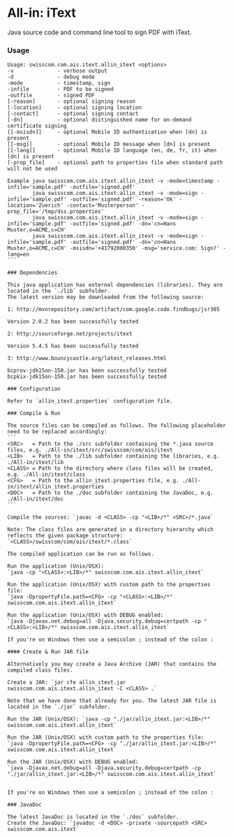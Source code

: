All-in: iText
============

Java source code and command line tool to sign PDF with iText.

### Usage

````
Usage: swisscom.com.ais.itext.allin_itext <options>
-v              - verbose output
-d              - debug mode
-mode           - timestamp, sign
-infile         - PDF to be signed
-outfile        - signed PDF
[-reason]       - optional signing reason
[-location]     - optional signing location
[-contact]      - optional signing contact
[-dn]           - optional distinguished name for on-demand certificate signing
[[-msisdn]]     - optional Mobile ID authentication when [dn] is present
[[-msg]]        - optional Mobile ID message when [dn] is present
[[-lang]]       - optional Mobile ID language (en, de, fr, it) when [dn] is present
[-prop_file]    - optional path to properties file when standard path will not be used

Example java swisscom.com.ais.itext.allin_itext -v -mode=timestamp -infile='sample.pdf' -outfile='signed.pdf'
        java swisscom.com.ais.itext.allin_itext -v -mode=sign -infile='sample.pdf' -outfile='signed.pdf' -reason='Ok' -location='Zuerich' -contact='Musterperson' -prop_file='/tmp/dss.properties'
        java swisscom.com.ais.itext.allin_itext -v -mode=sign -infile='sample.pdf' -outfile='signed.pdf' -dn='cn=Hans Muster,o=ACME,c=CH'
        java swisscom.com.ais.itext.allin_itext -v -mode=sign -infile='sample.pdf' -outfile='signed.pdf' -dn='cn=Hans Muster,o=ACME,c=CH' -msisdn='+41792080350' -msg='service.com: Sign?' -lang=en
```

### Dependencies

This java application has external dependencies (libraries). They are located in the `./lib` subfolder.
The latest version may be downloaded from the following source:

1: http://mvnrepository.com/artifact/com.google.code.findbugs/jsr305

Version 2.0.2 has been successfully tested

2: http://sourceforge.net/projects/itext

Version 5.4.5 has been successfully tested

3: http://www.bouncycastle.org/latest_releases.html

bcprov-jdk15on-150.jar has been successfully tested
bcpkix-jdk15on-150.jar has been successfully tested

### Configuration

Refer to `allin_itext.properties` configuration file.

### Compile & Run

The source files can be compiled as follows. The following placeholder need to be replaced accordingly:
```
<SRC>   = Path to the ./src subfolder containing the *.java source files, e.g. ./All-in/itext/src/swisscom/com/ais/itext
<LIB>   = Path to the ./lib subfolder containing the libraries, e.g. ./All-in/itext/lib
<CLASS> = Path to the directory where class files will be created, e.g. ./All-in/itext/class
<CFG>   = Path to the allin_itext.properties file, e.g. ./All-in/itext/allin_itext.properties
<DOC>   = Path to the ./doc subfolder containing the JavaDoc, e.g. ./All-in/itext/doc
```

Compile the sources: `javac -d <CLASS> -cp "<LIB>/*" <SRC>/*.java`

Note: The class files are generated in a directory hierarchy which reflects the given package structure: `<CLASS>/swisscom/com/ais/itext/*.class`

The compiled application can be run as follows.

Run the application (Unix/OSX):
`java -cp "<CLASS>:<LIB>/*" swisscom.com.ais.itext.allin_itext`

Run the application (Unix/OSX) with custom path to the properties file:
`java -DpropertyFile.path=<CFG> -cp "<CLASS>:<LIB>/*" swisscom.com.ais.itext.allin_itext`

Run the application (Unix/OSX) with DEBUG enabled:
`java -Djavax.net.debug=all -Djava.security.debug=certpath -cp "<CLASS>:<LIB>/*" swisscom.com.ais.itext.allin_itext`

If you're on Windows then use a semicolon ; instead of the colon : 

#### Create & Run JAR file

Alternatively you may create a Java Archive (JAR) that contains the compiled class files.

Create a JAR: `jar cfe allin_itext.jar swisscom.com.ais.itext.allin_itext -C <CLASS> .`

Note that we have done that already for you. The latest JAR file is located in the `./jar` subfolder. 

Run the JAR (Unix/OSX): `java -cp "./jar/allin_itext.jar:<LIB>/*" swisscom.com.ais.itext.allin_itext`

Run the JAR (Unix/OSX) with custom path to the properties file:
`java -DpropertyFile.path=<CFG> -cp "./jar/allin_itext.jar:<LIB>/*" swisscom.com.ais.itext.allin_itext`

Run the JAR (Unix/OSX) with DEBUG enabled:
`java -Djavax.net.debug=all -Djava.security.debug=certpath -cp "./jar/allin_itext.jar:<LIB>/*" swisscom.com.ais.itext.allin_itext`


If you're on Windows then use a semicolon ; instead of the colon : 

### JavaDoc

The latest JavaDoc is located in the `./doc` subfolder.
Create the JavaDoc: `javadoc -d <DOC> -private -sourcepath <SRC> swisscom.com.ais.itext`
